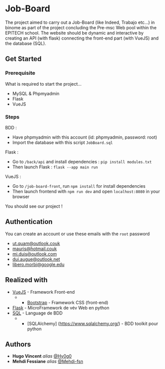 # Job-Board

The project aimed to carry out a Job-Board (like Indeed, Trabajo etc...) in binome as part of the project concluding the Pre-msc Web pool within the EPITECH school. The website should be dynamic and interactive by creating an API (with flask) connecting the front-end part (with VueJS) and the database (SQL). 

## Get Started

### Prerequisite

What is required to start the project...

- MySQL & Phpmyadmin
- Flask
- VueJS

### Steps

BDD : 

- Have phpmyadmin with this account (id: phpmyadmin, password: root)
- Import the database with this script ``JobBoard.sql``

Flask : 

- Go to  ``/back/api`` and install dependencies : ``pip install modules.txt``
- Then launch Flask : ``flask --app main run``

VueJS : 

- Go to ``/job-board-front``, run ``npm install`` for install dependencies
- Then launch frontend with ``npm run dev`` and open ``localhost:8080`` in your browser

You should see our project !
 
## Authentication

You can create an account or use these emails with the ```root``` password

- ut.quam@outlook.couk
- mauris@hotmail.couk
- mi.duis@outlook.com
- dui.augue@outlook.net
- libero.morbi@google.edu

## Realized with

* [VueJS](https://vuejs.org/) - Framework Front-end
	- * [Bootstrap](https://getbootstrap.com/) - Framework CSS (front-end)
* [Flask](https://flask.palletsprojects.com/en/2.2.x/) - MicroFramework de vév Web en python
* [SQL](https://sql.sh/) - Language de BDD 
	- * [SQLAlchemy] (https://www.sqlalchemy.org/) - BDD toolkit pour python

## Authors

* **Hugo Vincent** _alias_ [@Hy0g0](https://github.com/Hy0g0)
* **Mehdi Fessiane** _alias_ [@Mehdi-fsn](https://gist.github.com/Mehdi-fsn)


